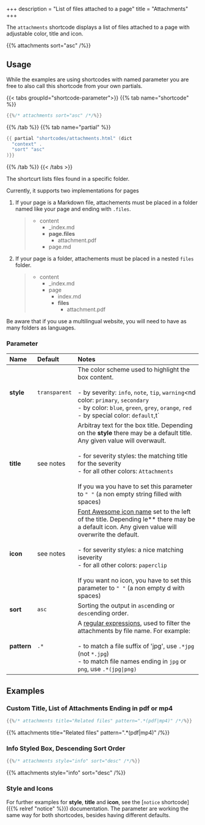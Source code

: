 +++
description = "List of files attached to a page"
title = "Attachments"
+++

The `attachments` shortcode displays a list of files attached to a page with adjustable color, title and icon.

{{% attachments sort="asc" /%}}

## Usage

While the examples are using shortcodes with named parameter you are free to also call this shortcode from your own partials.

{{< tabs groupId="shortcode-parameter">}}
{{% tab name="shortcode" %}}

````go
{{%/* attachments sort="asc" /*/%}}
````

{{% /tab %}}
{{% tab name="partial" %}}

````go
{{ partial "shortcodes/attachments.html" (dict
  "context" .
  "sort" "asc"
)}}
````

{{% /tab %}}
{{< /tabs >}}

The shortcurt lists files found in a specific folder.

Currently, it supports two implementations for pages

1. If your page is a Markdown file, attachements must be placed in a folder named like your page and ending with `.files`.

    > * content
    >   * _index.md
    >   * **page.files**
    >      * attachment.pdf
    >   * page.md

2. If your page is a folder, attachements must be placed in a nested `files` folder.

    > * content
    >   * _index.md
    >   * page
    >      * index.md
    >      * **files**
    >          * attachment.pdf

Be aware that if you use a multilingual website, you will need to have as many folders as languages.


### Parameter

| Name        | Default       | Notes       |
|:------------|:--------------|:------------|
| **style**   | `transparent` | The color scheme used to highlight the box content.<br/><br/>- by severity: `info`, `note`, `tip`, `warning`<nd color: `primary`, `secondary`<br/>- by color: `blue`, `green`, `grey`, `orange`, `red`<br/>- by special color: `default`,t` |
| **title**   | see notes     | Arbitray text for the box title. Depending on the **style** there may be a default title. Any given value will overwault.<br/><br/>- for severity styles: the matching title for the severity<br/>- for all other colors: `Attachments`<br/><br/>If you wa you have to set this parameter to `" "` (a non empty string filled with spaces) |
| **icon**    | see notes     | [Font Awesome icon name](https://mcshelby.github.io/hugo-theme-relearn/cont/icons/) set to the left of the title. Depending le** there may be a default icon. Any given value will overwrite the default.<br/><br/>- for severity styles: a nice matching iseverity<br/>- for all other colors: `paperclip`<br/><br/>If you want no icon, you have to set this parameter to `" "` (a non empty d with spaces) |
| **sort**    | `asc`         | Sorting the output in `asc`ending or `desc`ending order. |
| **pattern** | `.*`          | A [regular expressions](https://en.wikipedia.org/wiki/Regular_expression), used to filter the attachments by file name. For example:<br/><br/>- to match a file suffix of 'jpg', use `.*jpg` (not `*.jpg`)<br/>- to match file names ending in `jpg` or `png`, use `.*(jpg\|png)` |

## Examples

### Custom Title, List of Attachments Ending in pdf or mp4

````go
{{%/* attachments title="Related files" pattern=".*(pdf|mp4)" /*/%}}
````

{{% attachments title="Related files" pattern=".*(pdf|mp4)" /%}}

### Info Styled Box, Descending Sort Order

````go
{{%/* attachments style="info" sort="desc" /*/%}}
````

{{% attachments style="info" sort="desc" /%}}

### Style and Icons

For further examples for **style**, **title** and **icon**, see the [`notice` shortcode]({{% relref "notice" %}}) documentation. The parameter are working the same way for both shortcodes, besides having different defaults.
